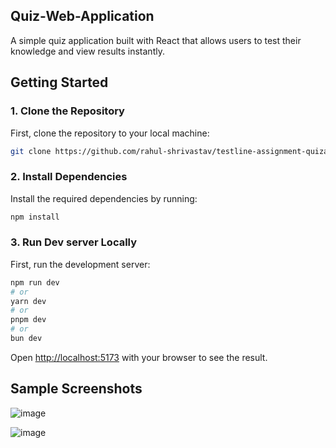 ## Quiz-Web-Application
A simple quiz application built with React that allows users to test their knowledge and view results instantly.
## Getting Started

### 1. Clone the Repository
First, clone the repository to your local machine:


```bash
git clone https://github.com/rahul-shrivastav/testline-assignment-quizapp.git
```


### 2. Install Dependencies
Install the required dependencies by running:

```bash
npm install
```
### 3. Run Dev server Locally

First, run the development server:

```bash
npm run dev
# or
yarn dev
# or
pnpm dev
# or
bun dev
```

Open [http://localhost:5173](http://localhost:5173) with your browser to see the result.


## Sample Screenshots
![image](https://github.com/user-attachments/assets/f52f363c-03c5-4d74-8c19-4dbdde8c8e1f)

![image](https://github.com/user-attachments/assets/627e4831-4276-4d38-9e46-7b90bd7e9a63)


